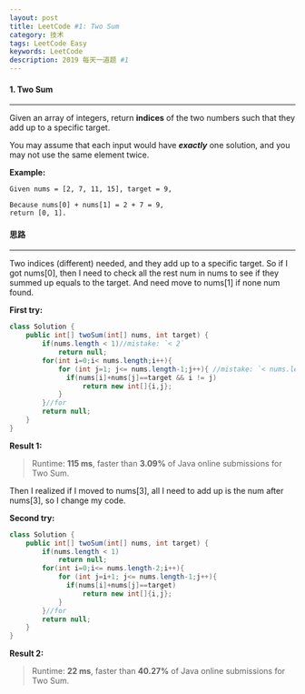 ```yaml
---
layout: post
title: LeetCode #1: Two Sum
category: 技术
tags: LeetCode Easy
keywords: LeetCode
description: 2019 每天一道题 #1
---
```


#### 1. Two Sum
---

Given an array of integers, return **indices** of the two numbers such that they add up to a specific target.

You may assume that each input would have ***exactly*** one solution, and you may not use the same element twice.

**Example:**

```
Given nums = [2, 7, 11, 15], target = 9,

Because nums[0] + nums[1] = 2 + 7 = 9,
return [0, 1].
```

#### 思路
---
Two indices (different) needed, and they add up to a specific target. So if I got nums[0], then I need to check all the rest num in nums to see if they summed up equals to the target. And need move to nums[1] if none num found.


**First try:**
```Java
class Solution {
    public int[] twoSum(int[] nums, int target) {
        if(nums.length < 1)//mistake: `< 2`
            return null;
        for(int i=0;i< nums.length;i++){
            for (int j=1; j<= nums.length-1;j++){ //mistake: `< nums.length-1`
              if(nums[i]+nums[j]==target && i != j)
                  return new int[]{i,j};
            }
        }//for
        return null;
    }
}
```
**Result 1:**
> Runtime: **115 ms**, faster than **3.09%** of Java online submissions for Two Sum.

Then I realized if I moved to nums[3], all I need to add up is the num after nums[3], so I change my code.

**Second try:**
```Java
class Solution {
    public int[] twoSum(int[] nums, int target) {
        if(nums.length < 1)
            return null;
        for(int i=0;i<= nums.length-2;i++){
            for (int j=i+1; j<= nums.length-1;j++){
              if(nums[i]+nums[j]==target)
                  return new int[]{i,j};
            }
        }//for
        return null;
    }
}
```
**Result 2:**
> Runtime: **22 ms**, faster than **40.27%** of Java online submissions for Two Sum.
